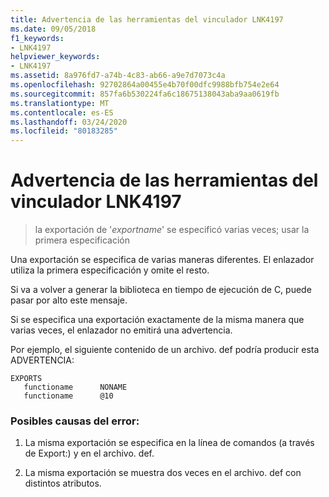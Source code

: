 ```yaml
---
title: Advertencia de las herramientas del vinculador LNK4197
ms.date: 09/05/2018
f1_keywords:
- LNK4197
helpviewer_keywords:
- LNK4197
ms.assetid: 8a976fd7-a74b-4c83-ab66-a9e7d7073c4a
ms.openlocfilehash: 92702864a00455e4b70f00dfc9988bfb754e2e64
ms.sourcegitcommit: 857fa6b530224fa6c18675138043aba9aa0619fb
ms.translationtype: MT
ms.contentlocale: es-ES
ms.lasthandoff: 03/24/2020
ms.locfileid: "80183285"
---
```

# <a name="linker-tools-warning-lnk4197"></a>Advertencia de las herramientas del vinculador LNK4197

> la exportación de '*exportname*' se especificó varias veces; usar la primera especificación

Una exportación se especifica de varias maneras diferentes. El enlazador utiliza la primera especificación y omite el resto.

Si va a volver a generar la biblioteca en tiempo de ejecución de C, puede pasar por alto este mensaje.

Si se especifica una exportación exactamente de la misma manera que varias veces, el enlazador no emitirá una advertencia.

Por ejemplo, el siguiente contenido de un archivo. def podría producir esta ADVERTENCIA:

```
EXPORTS
   functioname      NONAME
   functioname      @10
```

### <a name="to-fix-by-checking-the-following-possible-causes"></a>Posibles causas del error:

1. La misma exportación se especifica en la línea de comandos (a través de Export:) y en el archivo. def.

2. La misma exportación se muestra dos veces en el archivo. def con distintos atributos.
